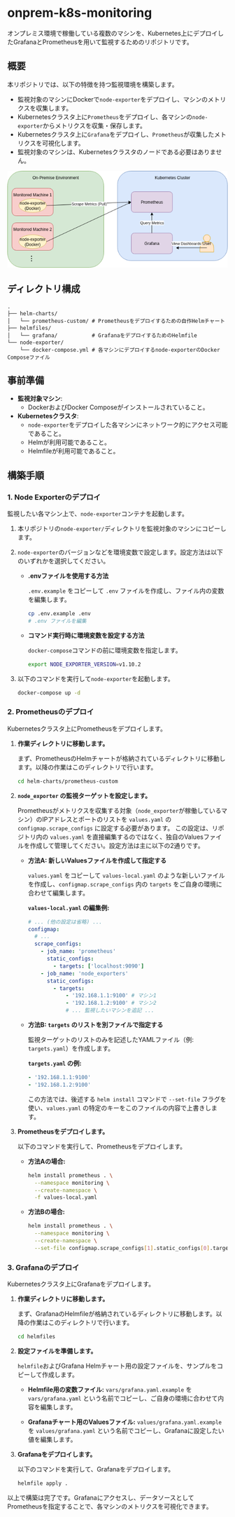 # onprem-k8s-monitoring

オンプレミス環境で稼働している複数のマシンを、Kubernetes上にデプロイしたGrafanaとPrometheusを用いて監視するためのリポジトリです。

## 概要

本リポジトリでは、以下の特徴を持つ監視環境を構築します。

- 監視対象のマシンにDockerで`node-exporter`をデプロイし、マシンのメトリクスを収集します。
- Kubernetesクラスタ上に`Prometheus`をデプロイし、各マシンの`node-exporter`からメトリクスを収集・保存します。
- Kubernetesクラスタ上に`Grafana`をデプロイし、`Prometheus`が収集したメトリクスを可視化します。
- 監視対象のマシンは、Kubernetesクラスタのノードである必要はありません。

<img src="docs/images/architecture.drawio.png">

## ディレクトリ構成

```
.
├── helm-charts/
│   └── prometheus-custom/ # Prometheusをデプロイするための自作Helmチャート
├── helmfiles/
│   └── grafana/           # GrafanaをデプロイするためのHelmfile
└── node-exporter/
    └── docker-compose.yml # 各マシンにデプロイするnode-exporterのDocker Composeファイル
```

## 事前準備

- **監視対象マシン**:
  - DockerおよびDocker Composeがインストールされていること。
- **Kubernetesクラスタ**:
  - `node-exporter`をデプロイした各マシンにネットワーク的にアクセス可能であること。
  - Helmが利用可能であること。
  - Helmfileが利用可能であること。

## 構築手順

### 1. Node Exporterのデプロイ

監視したい各マシン上で、`node-exporter`コンテナを起動します。

1.  本リポジトリの`node-exporter/`ディレクトリを監視対象のマシンにコピーします。

2.  `node-exporter`のバージョンなどを環境変数で設定します。設定方法は以下のいずれかを選択してください。

    *   **.envファイルを使用する方法**

        `.env.example` をコピーして `.env` ファイルを作成し、ファイル内の変数を編集します。

        ```bash
        cp .env.example .env
        # .env ファイルを編集
        ```

    *   **コマンド実行時に環境変数を設定する方法**

        `docker-compose`コマンドの前に環境変数を指定します。

        ```bash
        export NODE_EXPORTER_VERSION=v1.10.2
        ```

3.  以下のコマンドを実行して`node-exporter`を起動します。

    ```bash
    docker-compose up -d
    ```

### 2. Prometheusのデプロイ

Kubernetesクラスタ上にPrometheusをデプロイします。

1.  **作業ディレクトリに移動します。**

    まず、PrometheusのHelmチャートが格納されているディレクトリに移動します。以降の作業はこのディレクトリで行います。

    ```bash
    cd helm-charts/prometheus-custom
    ```

2.  **`node_exporter` の監視ターゲットを設定します。**

    Prometheusがメトリクスを収集する対象（`node_exporter`が稼働しているマシン）のIPアドレスとポートのリストを `values.yaml` の `configmap.scrape_configs` に設定する必要があります。
    この設定は、リポジトリ内の `values.yaml` を直接編集するのではなく、独自のValuesファイルを作成して管理してください。設定方法は主に以下の2通りです。

    *   **方法A: 新しいValuesファイルを作成して指定する**

        `values.yaml` をコピーして `values-local.yaml` のような新しいファイルを作成し、`configmap.scrape_configs` 内の `targets` をご自身の環境に合わせて編集します。

        **`values-local.yaml` の編集例:**
        ```yaml
        # ... (他の設定は省略) ...
        configmap:
          # ...
          scrape_configs:
            - job_name: 'prometheus'
              static_configs:
                - targets: ['localhost:9090']
            - job_name: 'node_exporters'
              static_configs:
                - targets:
                    - '192.168.1.1:9100' # マシン1
                    - '192.168.1.2:9100' # マシン2
                    # ... 監視したいマシンを追記 ...
        ```

    *   **方法B: `targets` のリストを別ファイルで指定する**

        監視ターゲットのリストのみを記述したYAMLファイル（例: `targets.yaml`）を作成します。

        **`targets.yaml` の例:**
        ```yaml
        - '192.168.1.1:9100'
        - '192.168.1.2:9100'
        ```
        この方法では、後述する `helm install` コマンドで `--set-file` フラグを使い、`values.yaml` の特定のキーをこのファイルの内容で上書きします。

3.  **Prometheusをデプロイします。**

    以下のコマンドを実行して、Prometheusをデプロイします。

    *   **方法Aの場合:**
        ```bash
        helm install prometheus . \
          --namespace monitoring \
          --create-namespace \
          -f values-local.yaml
        ```

    *   **方法Bの場合:**
        ```bash
        helm install prometheus . \
          --namespace monitoring \
          --create-namespace \
          --set-file configmap.scrape_configs[1].static_configs[0].targets=targets.yaml
        ```


### 3. Grafanaのデプロイ

Kubernetesクラスタ上にGrafanaをデプロイします。

1.  **作業ディレクトリに移動します。**

    まず、GrafanaのHelmfileが格納されているディレクトリに移動します。以降の作業はこのディレクトリで行います。

    ```bash
    cd helmfiles
    ```

2.  **設定ファイルを準備します。**

    `helmfile`およびGrafana Helmチャート用の設定ファイルを、サンプルをコピーして作成します。

    *   **Helmfile用の変数ファイル:**
        `vars/grafana.yaml.example` を `vars/grafana.yaml` という名前でコピーし、ご自身の環境に合わせて内容を編集します。

    *   **Grafanaチャート用のValuesファイル:**
        `values/grafana.yaml.example` を `values/grafana.yaml` という名前でコピーし、Grafanaに設定したい値を編集します。

3.  **Grafanaをデプロイします。**

    以下のコマンドを実行して、Grafanaをデプロイします。

    ```bash
    helmfile apply .
    ```

以上で構築は完了です。Grafanaにアクセスし、データソースとしてPrometheusを指定することで、各マシンのメトリクスを可視化できます。
